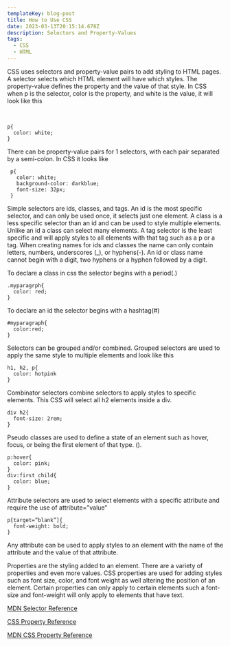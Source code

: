 ```yaml
---
templateKey: blog-post
title: How to Use CSS
date: 2023-03-13T20:15:14.678Z
description: Selectors and Property-Values
tags:
  - CSS
  - HTML
---
```

CSS uses selectors and property-value pairs to add styling to HTML pages. A selector selects which HTML element will have which styles. The property-value defines the property and the value of that style. In CSS when p is the selector, color is the property, and white is the value, it will look like this

﻿

```
p{
  color: white;
}
```

There can be property-value pairs for 1 selectors, with each pair separated by a semi-colon. In CSS it looks like

```
 p{
   color: white; 
   background-color: darkblue; 
   font-size: 32px;
 }
```

Simple selectors are ids, classes, and tags. An id is the most specific selector, and can only be used once, it selects just one element. A class is a less specific selector than an id and can be used to style multiple elements. Unlike an id a class can select many elements. A tag selector is the least specific and will apply styles to all elements with that tag such as a p or a tag. When creating names for ids and classes the name can only contain letters, numbers, underscores (_), or hyphens(-). An id or class name cannot begin with a digit, two hyphens or a hyphen followed by a digit. 

To declare a class in css the selector begins with a period(.)

```
.myparagrph{
  color: red;
}
```

T﻿o declare an id the selector begins with a hashtag(#)

```
#myparagraph{
  color:red;
}
```

Selectors can be grouped and/or combined. Grouped selectors are used to apply the same style to multiple elements and look like this 

```
h1, h2, p{
  color: hotpink
}
```

Combinator selectors combine selectors to apply styles to specific elements. This CSS will select all h2 elements inside a div.

```
div h2{
  font-size: 2rem;
}
```

Pseudo classes are used to define a state of an element such as hover, focus, or being the first element of that type. ().

```
p:hover{
  color: pink;
}
div:first child{
  color: blue;
}
```

Attribute selectors are used to select elements with a specific attribute and require the use of attribute=”value” 

```
p[target=”blank”]{
  font-weight: bold;
}
```

Any attribute can be used to apply styles to an element with the name of the attribute and the value of that attribute.

Properties are the styling added to an element. There are a variety of properties and even more values. CSS properties are used for adding styles such as font size, color, and font weight as well altering the position of an element. Certain properties can only apply to certain elements such a font-size and font-weight will only apply to elements that have text. 



[M﻿DN Selector Reference](<https://developer.mozilla.org/en-US/docs/Web/CSS/CSS_Selectors>) [](https://developer.mozilla.org/en-US/docs/Web/CSS/CSS_Selectors)

[CSS Property Reference ](<https://www.tutorialrepublic.com/css-reference/css3-properties.php>)

[M﻿DN CSS Property Reference](https://developer.mozilla.org/en-US/docs/Web/CSS/Reference#index)[](https://www.tutorialrepublic.com/css-reference/css3-properties.php)